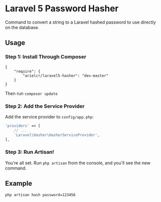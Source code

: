 # Laravel 5 Password Hasher

Command to convert a string to a Laravel hashed password to use directly on the database.

## Usage

### Step 1: Install Through Composer

```
{
    "require": {
        "arielcr/laravel5-hasher": "dev-master"
    }
}
```

Then run  `composer update`

### Step 2: Add the Service Provider

Add the service provider to `config/app.php`:

```php
'providers' => [
    // ...
    'Laravel\Hasher\HasherServiceProvider',
],
```


### Step 3: Run Artisan!

You're all set. Run `php artisan` from the console, and you'll see the new command.

## Example

```
php artisan hash password=123456
```